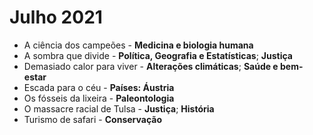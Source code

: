 # Julho 2021

* A ciência dos campeões - **Medicina e biologia humana**
* A sombra que divide - **Política, Geografia e Estatísticas**; **Justiça**
* Demasiado calor para viver - **Alterações climáticas**; **Saúde e bem-estar**
* Escada para o céu - **Países: Áustria**
* Os fósseis da lixeira - **Paleontologia**
* O massacre racial de Tulsa - **Justiça**; **História**
* Turismo de safari - **Conservação**